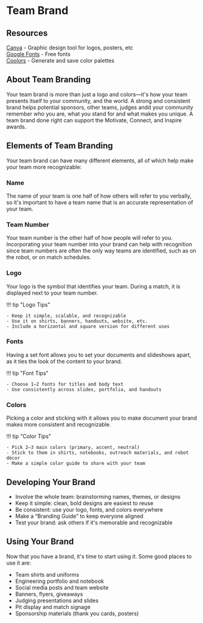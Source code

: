 # Team Brand

## Resources

[Canva](https://canva.com/) - Graphic design tool for logos, posters, etc  
[Google Fonts](https://fonts.google.com) - Free fonts  
[Coolors](https://coolors.co) - Generate and save color palettes

## About Team Branding

Your team brand is more than just a logo and colors—it's how your team presents itself to your community, and the world. A strong and consistent brand helps potential sponsors, other teams, judges andd your community remember who you are, what you stand for and what makes you unique. A team brand done right can support the Motivate, Connect, and Inspire awards.

## Elements of Team Branding
Your team brand can have many different elements, all of which help make your team more recognizable:

### Name
The name of your team is one half of how others will refer to you verbally, so it's important to have a team name that is an accurate representation of your team.

### Team Number
Your team number is the other half of how people will refer to you. Incorporating your team number into your brand can help with recognition since team numbers are often the only way teams are identified, such as on the robot, or on match schedules.

### Logo
Your logo is the symbol that identifies your team. During a match, it is displayed next to your team number.

!!! tip "Logo Tips"

    - Keep it simple, scalable, and recognizable
    - Use it on shirts, banners, handouts, website, etc.
    - Include a horizontal and square version for different uses

### Fonts
Having a set font allows you to set your documents and slideshows apart, as it ties the look of the content to your brand.

!!! tip "Font Tips"

    - Choose 1–2 fonts for titles and body text
    - Use consistently across slides, portfolio, and handouts

### Colors
Picking a color and sticking with it allows you to make document your brand makes more consistent and recognizable.

!!! tip "Color Tips"

    - Pick 2–3 main colors (primary, accent, neutral)
    - Stick to them in shirts, notebooks, outreach materials, and robot décor
    - Make a simple color guide to share with your team

## Developing Your Brand

- Involve the whole team: brainstorming names, themes, or designs
- Keep it simple: clean, bold designs are easiest to reuse
- Be consistent: use your logo, fonts, and colors everywhere
- Make a “Branding Guide” to keep everyone aligned
- Test your brand: ask others if it's memorable and recognizable

## Using Your Brand

Now that you have a brand, it's time to start using it. Some good places to use it are:

- Team shirts and uniforms
- Engineering portfolio and notebook
- Social media posts and team website
- Banners, flyers, giveaways
- Judging presentations and slides
- Pit display and match signage
- Sponsorship materials (thank you cards, posters)